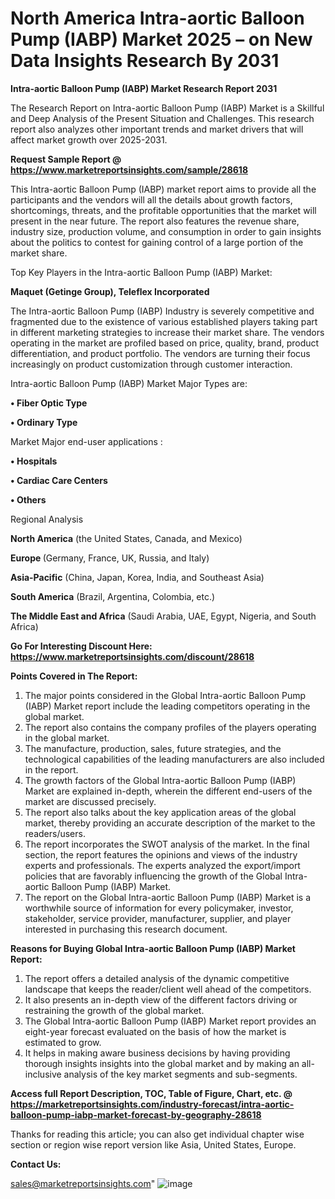 # North America Intra-aortic Balloon Pump (IABP) Market 2025 – on New Data Insights Research By 2031

<strong>Intra-aortic Balloon Pump (IABP) Market Research Report 2031</strong>

The Research Report on Intra-aortic Balloon Pump (IABP) Market is a Skillful and Deep Analysis of the Present Situation and Challenges. This research report also analyzes other important trends and market drivers that will affect market growth over 2025-2031.

<strong>Request Sample Report @ <a href=https://www.marketreportsinsights.com/sample/28618>https://www.marketreportsinsights.com/sample/28618</a></strong>

This Intra-aortic Balloon Pump (IABP) market report aims to provide all the participants and the vendors will all the details about growth factors, shortcomings, threats, and the profitable opportunities that the market will present in the near future. The report also features the revenue share, industry size, production volume, and consumption in order to gain insights about the politics to contest for gaining control of a large portion of the market share.

Top Key Players in the Intra-aortic Balloon Pump (IABP) Market:

<strong>Maquet (Getinge Group), Teleflex Incorporated</strong>

The Intra-aortic Balloon Pump (IABP) Industry is severely competitive and fragmented due to the existence of various established players taking part in different marketing strategies to increase their market share. The vendors operating in the market are profiled based on price, quality, brand, product differentiation, and product portfolio. The vendors are turning their focus increasingly on product customization through customer interaction.

Intra-aortic Balloon Pump (IABP) Market Major Types are:

<strong>• Fiber Optic Type

• Ordinary Type</strong>

Market Major end-user applications :

<strong>• Hospitals

• Cardiac Care Centers

• Others</strong>

Regional Analysis

</u><strong><b>North America</b></strong> (the United States, Canada, and Mexico)

<strong><b>Europe </b></strong>(Germany, France, UK, Russia, and Italy)

<strong><b>Asia-Pacific</b></strong> (China, Japan, Korea, India, and Southeast Asia)

<strong><b>South America</b></strong> (Brazil, Argentina, Colombia, etc.)

<strong><b>The Middle East and Africa</b></strong> (Saudi Arabia, UAE, Egypt, Nigeria, and South Africa)

<strong>Go For Interesting Discount Here: <a href=https://www.marketreportsinsights.com/discount/28618>https://www.marketreportsinsights.com/discount/28618</a></strong>

<strong>Points Covered in The Report:</strong>
<ol>
  <li>The major points considered in the Global Intra-aortic Balloon Pump (IABP) Market report include the leading competitors operating in the global market.</li>
  <li>The report also contains the company profiles of the players operating in the global market.</li>
  <li>The manufacture, production, sales, future strategies, and the technological capabilities of the leading manufacturers are also included in the report.</li>
  <li>The growth factors of the Global Intra-aortic Balloon Pump (IABP) Market are explained in-depth, wherein the different end-users of the market are discussed precisely.</li>
  <li>The report also talks about the key application areas of the global market, thereby providing an accurate description of the market to the readers/users.</li>
  <li>The report incorporates the SWOT analysis of the market. In the final section, the report features the opinions and views of the industry experts and professionals. The experts analyzed the export/import policies that are favorably influencing the growth of the Global Intra-aortic Balloon Pump (IABP) Market.</li>
  <li>The report on the Global Intra-aortic Balloon Pump (IABP) Market is a worthwhile source of information for every policymaker, investor, stakeholder, service provider, manufacturer, supplier, and player interested in purchasing this research document.</li>
</ol>
<strong>Reasons for Buying Global Intra-aortic Balloon Pump (IABP) Market Report:</strong>

<ol>
  <li>The report offers a detailed analysis of the dynamic competitive landscape that keeps the reader/client well ahead of the competitors.</li>
  <li>It also presents an in-depth view of the different factors driving or restraining the growth of the global market.</li>
  <li>The Global Intra-aortic Balloon Pump (IABP) Market report provides an eight-year forecast evaluated on the basis of how the market is estimated to grow.</li>
  <li>It helps in making aware business decisions by having providing thorough insights insights into the global market and by making an all-inclusive analysis of the key market segments and sub-segments.</li>
</ol>
<strong>Access full Report Description, TOC, Table of Figure, Chart, etc. @ <a href=https://marketreportsinsights.com/industry-forecast/intra-aortic-balloon-pump-iabp-market-forecast-by-geography-28618>https://marketreportsinsights.com/industry-forecast/intra-aortic-balloon-pump-iabp-market-forecast-by-geography-28618</a></strong>


Thanks for reading this article; you can also get individual chapter wise section or region wise report version like Asia, United States, Europe.

<strong>Contact Us:</strong>

sales@marketreportsinsights.com"
![image](https://github.com/user-attachments/assets/f7814c68-ca3e-4d7e-8f45-7be92c4d1467)
